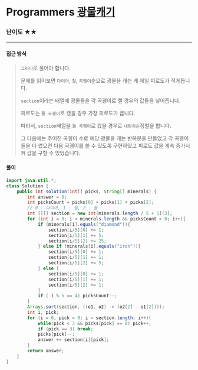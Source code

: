 # Programmers [광물캐기](https://school.programmers.co.kr/learn/courses/30/lessons/172927)

### 난이도 ★★

---

#### 접근 방식

> `그리디`로 풀어야 합니다.
>
> 문제를 읽어보면 `다이아`, `철`, `곡궹이`순으로 광물을 캐는 게 제일 피로도가 적게듭니다.
>
> `section`이라는 배열에 광물들을 각 곡궹이로 캘 경우의 값들을 넣어줍니다.
>
> 피로도는 `돌 곡궹이`로 캤을 경우 가장 피로도가 큽니다.
>
> 따라서, `section`배열을 `돌 곡궹이`로 캤을 경우로 `내림차순`정렬을 합니다.
>
> 그 다음에는 주어진 곡궹이 수로 해당 광물을 캐는 반복문을 만들었고 각 곡궹이들을 다 썼으면 다음 곡궹이를 쓸 수 있도록 구현하였고 피로도 값을 계속 증가시켜 값을 구할 수 있었습니다.

#### 풀이

```java
import java.util.*;
class Solution {
    public int solution(int[] picks, String[] minerals) {
        int answer = 0;
        int picksCount = picks[0] + picks[1] + picks[2];
        // 0 : 다이아, 1 : 철, 2 : 돌
        int [][] section = new int[minerals.length / 5 + 1][3];
        for (int i = 0; i < minerals.length && picksCount > 0; i++){
            if (minerals[i].equals("diamond")){
                section[i/5][0] += 1;
                section[i/5][1] += 5;
                section[i/5][2] += 25;
            } else if (minerals[i].equals("iron")){
                section[i/5][0] += 1;
                section[i/5][1] += 1;
                section[i/5][2] += 5;
            } else {
                section[i/5][0] += 1;
                section[i/5][1] += 1;
                section[i/5][2] += 1;
            }
            if ( i % 5 == 4) picksCount--;
        }
        Arrays.sort(section, ((o1, o2) -> (o2[2] - o1[2])));
        int i, pick;
        for (i = 0, pick = 0; i < section.length; i++){
            while(pick < 3 && picks[pick] == 0) pick++;
            if (pick == 3) break;
            picks[pick]--;
            answer += section[i][pick];
        }
        return answer;
    }
}
```

